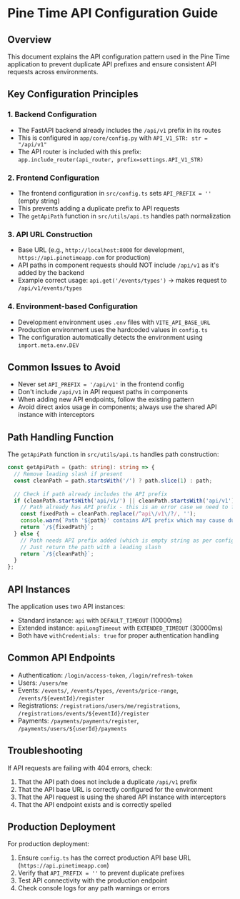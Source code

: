 # Pine Time API Configuration Guide

## Overview

This document explains the API configuration pattern used in the Pine Time application to prevent duplicate API prefixes and ensure consistent API requests across environments.

## Key Configuration Principles

### 1. Backend Configuration

- The FastAPI backend already includes the `/api/v1` prefix in its routes
- This is configured in `app/core/config.py` with `API_V1_STR: str = "/api/v1"`
- The API router is included with this prefix: `app.include_router(api_router, prefix=settings.API_V1_STR)`

### 2. Frontend Configuration

- The frontend configuration in `src/config.ts` sets `API_PREFIX = ''` (empty string)
- This prevents adding a duplicate prefix to API requests
- The `getApiPath` function in `src/utils/api.ts` handles path normalization

### 3. API URL Construction

- Base URL (e.g., `http://localhost:8000` for development, `https://api.pinetimeapp.com` for production)
- API paths in component requests should NOT include `/api/v1` as it's added by the backend
- Example correct usage: `api.get('/events/types')` → makes request to `/api/v1/events/types`

### 4. Environment-based Configuration

- Development environment uses `.env` files with `VITE_API_BASE_URL`
- Production environment uses the hardcoded values in `config.ts`
- The configuration automatically detects the environment using `import.meta.env.DEV`

## Common Issues to Avoid

- Never set `API_PREFIX = '/api/v1'` in the frontend config
- Don't include `/api/v1` in API request paths in components
- When adding new API endpoints, follow the existing pattern
- Avoid direct axios usage in components; always use the shared API instance with interceptors

## Path Handling Function

The `getApiPath` function in `src/utils/api.ts` handles path construction:

```typescript
const getApiPath = (path: string): string => {
  // Remove leading slash if present
  const cleanPath = path.startsWith('/') ? path.slice(1) : path;
  
  // Check if path already includes the API prefix
  if (cleanPath.startsWith('api/v1/') || cleanPath.startsWith('api/v1')) {
    // Path already has API prefix - this is an error case we need to fix
    const fixedPath = cleanPath.replace(/^api\/v1\/?/, '');
    console.warn(`Path '${path}' contains API prefix which may cause duplicate prefixes. Fixed to '/${fixedPath}'`);
    return `/${fixedPath}`;
  } else {
    // Path needs API prefix added (which is empty string as per config)
    // Just return the path with a leading slash
    return `/${cleanPath}`;
  }
};
```

## API Instances

The application uses two API instances:

- Standard instance: `api` with `DEFAULT_TIMEOUT` (10000ms)
- Extended instance: `apiLongTimeout` with `EXTENDED_TIMEOUT` (30000ms)
- Both have `withCredentials: true` for proper authentication handling

## Common API Endpoints

- Authentication: `/login/access-token`, `/login/refresh-token`
- Users: `/users/me`
- Events: `/events/`, `/events/types`, `/events/price-range`, `/events/${eventId}/register`
- Registrations: `/registrations/users/me/registrations`, `/registrations/events/${eventId}/register`
- Payments: `/payments/payments/register`, `/payments/users/${userId}/payments`

## Troubleshooting

If API requests are failing with 404 errors, check:

1. That the API path does not include a duplicate `/api/v1` prefix
2. That the API base URL is correctly configured for the environment
3. That the API request is using the shared API instance with interceptors
4. That the API endpoint exists and is correctly spelled

## Production Deployment

For production deployment:

1. Ensure `config.ts` has the correct production API base URL (`https://api.pinetimeapp.com`)
2. Verify that `API_PREFIX = ''` to prevent duplicate prefixes
3. Test API connectivity with the production endpoint
4. Check console logs for any path warnings or errors
